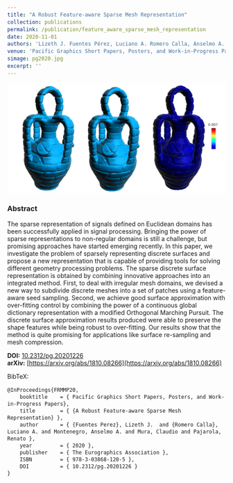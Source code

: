 ```yaml
---
title: "A Robust Feature-aware Sparse Mesh Representation"
collection: publications
permalink: /publication/feature_aware_sparse_mesh_representation
date: 2020-11-01
authors: 'Lizeth J. Fuentes Pérez, Luciano A. Romero Calla, Anselmo A. Montenegro, Claudio Mura, Renato Pajarola'
venue: 'Pacific Graphics Short Papers, Posters, and Work-in-Progress Papers'
simage: pg2020.jpg
excerpt: ''
---
```


![](../images/pg2020.jpg)

### Abstract

The sparse representation of signals defined on Euclidean domains has been successfully applied in signal processing. Bringing the power of sparse representations to non-regular domains is still a challenge, but promising approaches have started emerging recently. In this paper, we investigate the problem of sparsely representing discrete surfaces and propose a new representation that is capable of providing tools for solving different geometry processing problems. The sparse discrete surface representation is obtained by combining innovative approaches into an integrated method. First, to deal with irregular mesh domains, we devised a new way to subdivide discrete meshes into a set of patches using a feature-aware seed sampling. Second, we achieve good surface approximation with over-fitting control by combining the power of a continuous global dictionary representation with a modified Orthogonal Marching Pursuit. The discrete surface approximation results produced were able to preserve the shape features while being robust to over-fitting. Our results show that the method is quite promising for applications like surface re-sampling and mesh compression.


**DOI:** [10.2312/pg.20201226](https://doi.org/10.2312/pg.20201226)<br/>
**arXiv:** [https://arxiv.org/abs/1810.08266](https://arxiv.org/abs/1810.08266)


BibTeX:

```
@InProceedings{FRMMP20,
    booktitle    = { Pacific Graphics Short Papers, Posters, and Work-in-Progress Papers},
    title        = { {A Robust Feature-aware Sparse Mesh Representation} },
    author       = { {Fuentes Perez}, Lizeth J.  and {Romero Calla}, Luciano A. and Montenegro, Anselmo A. and Mura, Claudio and Pajarola, Renato },
    year         = { 2020 },
    publisher    = { The Eurographics Association },
    ISBN         = { 978-3-03868-120-5 },
    DOI          = { 10.2312/pg.20201226 }
}
```
